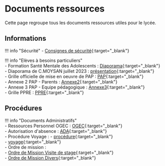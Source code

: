 # Documents ressources

Cette page regroupe tous les documents ressources utiles pour le lycée.

## Informations

!!! info "Sécurité"
    - [Consignes de sécurité](https://ecmorlaix.sharepoint.com/:b:/s/lndm-conseildedirection/Eb3wauyK4B9ChIHm8cwKclABJ3dNZpqB492SEjMKZxgrHw?e=klc9fK){:target="_blank"}  


!!! info "Elèves à besoins particuliers"  
    - Formation Santé Mentale des Adolescents : [Diaporama](https://ecmorlaix.sharepoint.com/:b:/r/sites/lndm-conseildedirection/Documents%20partages/2024-2025%20-%20Documents%20Ressources/ECOLE%20INCLUSIVE/SanteMentale.pdf?csf=1&web=1&e=KAF6ZO){:target="_blank"}  
    - Diaporama de C.MOYSAN juillet 2023 : [présentation](https://ecmorlaix.sharepoint.com/:b:/s/lndm-conseildedirection/EbIdgwtNS7lNhV8bBar3uh0BnuvOCEIiuq5kr7kEheomEg?e=aP3ubd){:target="_blank"}  
    - Grille officielle de mise en oeuvre de PAP : [PAP](https://ecmorlaix.sharepoint.com/:w:/s/lndm-conseildedirection/ES2Rxs4DM6hFgyOA3_ioilYBsiti5k2fxyWuJOlEt1abPQ?e=BltkcD){:target="_blank"}  
    - Annexe 2 PAP - Parents : [Annexe2](https://ecmorlaix.sharepoint.com/:b:/s/lndm-conseildedirection/EUazOarPQkhAn7I2T0-iU-YBiOi6nWJxURm98pFarWRlkA?e=5bZzSI){:target="_blank"}  
    - Annexe 3 PAP - Equipe pédagogique : [Annexe3](https://ecmorlaix.sharepoint.com/:b:/s/lndm-conseildedirection/EQgJkVTQz6JGvYT_iN55aCQBcU4-OL_oMjLDWVqlzw0cpw?e=nhOba5){:target="_blank"}  
    - Grille PPRE : [PPRE](https://ecmorlaix.sharepoint.com/:w:/s/lndm-conseildedirection/EUMOc9aKcnpCqTwv3a_HZ-MBMVH_iVYqMgnl5gJMW9aVRQ?e=HxUo9C){:target="_blank"}   


## Procédures

!!! info "Documents Administratifs"  
    - Ressources Personnel OGEC : [OGEC](https://ecmorlaix.sharepoint.com/:f:/s/lndm-conseildedirection/EmS_q0zRyTZEuair6xQQYO8B6sId5J9P0Lcwzonvid7g-A?email=ogec.ecam%40ecmorlaix.fr&e=IiTb1s){:target="_blank"}  
    - Autorisation d'absence : [ADA](https://ecmorlaix.sharepoint.com/:b:/r/sites/lndm-conseildedirection/Documents%20partages/2024-2025%20-%20Documents%20Ressources/demande%20d%27autorisation%20absence.pdf?csf=1&web=1&e=ECC9LZ){:target="_blank"}  
          - Procédure Voyage : 
            - [procédure](https://ecmorlaix.sharepoint.com/:w:/s/lndm-conseildedirection/ETfJxCQjPHdAnA9sM36Xfw4B6GTX6yRUgkQMtFfeyLUl1g?e=JsaVM8){:target="_blank"}  
             - [voyage](https://ecmorlaix.sharepoint.com/:w:/s/lndm-conseildedirection/EaRJCKxa3YBKus4qjQzQktAB7XbL_pua0ejnvb3loWwsQw?e=4hC3nX){:target="_blank"}  
           - Ordre de mission :  
               - [Ordre de Mission Visite de stage](https://ecmorlaix.sharepoint.com/:b:/s/lndm-conseildedirection/EaNwHI5e1btMku0ZSpsYQZgBi7MrVKhkP376xoLZQPeuoQ?e=yKErrx){:target="_blank"}  
               - [Ordre de Mission Divers](https://ecmorlaix.sharepoint.com/:b:/s/lndm-conseildedirection/EScXQSjK2hdDvyNHyeitYPIBSLd115Akf2oU8wkAAHiR0A?e=9AogVN){:target="_blank"}
